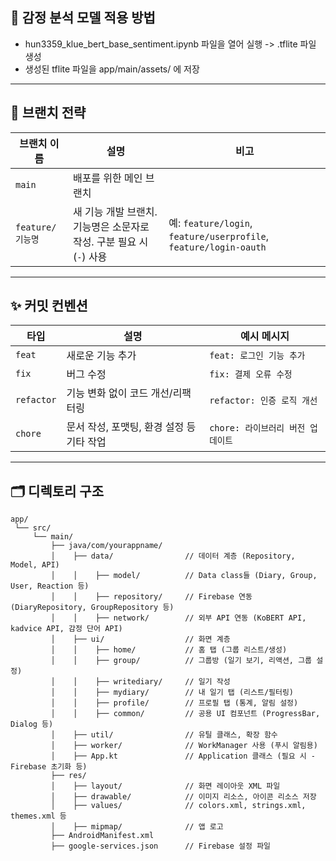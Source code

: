 ## 🤖 감정 분석 모델 적용 방법
- hun3359_klue_bert_base_sentiment.ipynb 파일을 열어 실행 -> .tflite 파일 생성
- 생성된 tflite 파일을 app/main/assets/ 에 저장

---

## 🌿 브랜치 전략

| 브랜치 이름         | 설명                                                                 | 비고 |
|--------------------|----------------------------------------------------------------------|------|
| `main`             | 배포를 위한 메인 브랜치                                                |      |
| `feature/기능명`   | 새 기능 개발 브랜치. 기능명은 소문자로 작성. 구분 필요 시(`-`) 사용 | 예: `feature/login`, `feature/userprofile`, `feature/login-oauth` |

---

## ✨ 커밋 컨벤션

| 타입        | 설명                             | 예시 메시지                |
|-------------|----------------------------------|----------------------------|
| `feat`      | 새로운 기능 추가                   | `feat: 로그인 기능 추가`    |
| `fix`       | 버그 수정                         | `fix: 결제 오류 수정`      |
| `refactor`  | 기능 변화 없이 코드 개선/리팩터링   | `refactor: 인증 로직 개선` |
| `chore`     | 문서 작성, 포맷팅, 환경 설정 등 기타 작업 | `chore: 라이브러리 버전 업데이트` |

---

## 🗂️ 디렉토리 구조
```
app/
 └── src/
     └── main/
         ├── java/com/yourappname/
         │    ├── data/                // 데이터 계층 (Repository, Model, API)
         │    │    ├── model/          // Data class들 (Diary, Group, User, Reaction 등)
         │    │    ├── repository/     // Firebase 연동 (DiaryRepository, GroupRepository 등)
         │    │    ├── network/        // 외부 API 연동 (KoBERT API, kadvice API, 감정 단어 API)
         │    ├── ui/                  // 화면 계층
         │    │    ├── home/           // 홈 탭 (그룹 리스트/생성)
         │    │    ├── group/          // 그룹방 (일기 보기, 리액션, 그룹 설정)
         │    │    ├── writediary/     // 일기 작성
         │    │    ├── mydiary/        // 내 일기 탭 (리스트/필터링)
         │    │    ├── profile/        // 프로필 탭 (통계, 알림 설정)
         │    │    ├── common/         // 공용 UI 컴포넌트 (ProgressBar, Dialog 등)
         │    ├── util/                // 유틸 클래스, 확장 함수
         │    ├── worker/              // WorkManager 사용 (푸시 알림용)
         │    ├── App.kt               // Application 클래스 (필요 시 - Firebase 초기화 등)
         ├── res/
         │    ├── layout/              // 화면 레이아웃 XML 파일
         │    ├── drawable/            // 이미지 리소스, 아이콘 리소스 저장
         │    ├── values/              // colors.xml, strings.xml, themes.xml 등
         │    ├── mipmap/              // 앱 로고
         ├── AndroidManifest.xml
         ├── google-services.json      // Firebase 설정 파일
```
